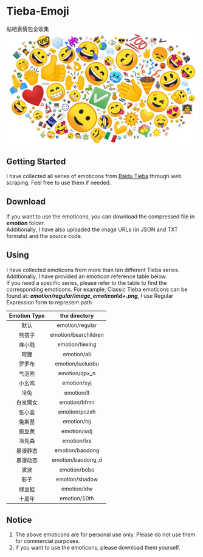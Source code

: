 # Tieba-Emoji

贴吧表情包全收集
![Display](emoji-cloud.jpeg)

## Getting Started

I have collected all series of emoticons from [Baidu Tieba](https://tieba.baidu.com/index.html) through web scraping. Feel free to use them if needed.

## Download

If you want to use the emoticons, you can download the compressed file in ***emotion*** folder.<br>
Additionally, I have also uploaded the image URLs (in JSON and TXT formats) and the source code.<br>

## Using

I have collected emoticons from more than ten different Tieba series. Additionally, I have provided an emoticon reference table below.<br>
If you need a specific series, please refer to the table to find the corresponding emoticons. For example, Classic Tieba emoticons can be found at: ***emotion/regular/image_emoticon\d+.png***, I use Regular Expression form to represent path<br>

| Emotion Type | the directory  |
|:------------:|:--------------------:|
| 默认           | emotion/regular      |
| 熊孩子          | emotion/bearchildren |
| 痒小贱          | emotion/tiexing      |
| 阿狸           | emotion/ali          |
| 罗罗布          | emotion/luoluobu     |
| 气泡熊          | emotion/qpx_n        |
| 小幺鸡          | emotion/xyj          |
| 冷兔           | emotion/lt           |
| 白发魔女         | emotion/bfmn         |
| 张小盒          | emotion/pczxh        |
| 兔斯基          | emotion/tsj          |
| 豌豆荚          | emotion/wdj          |
| 冷先森          | emotion/lxs          |
| 暴漫静态         | emotion/baodong      |
| 暴漫动态         | emotion/baodong_d    |
| 波波           | emotion/bobo         |
| 影子           | emotion/shadow       |
| 绿豆蛙          | emotion/ldw          |
| 十周年          | emotion/10th         |

## Notice

1. The above emoticons are for personal use only. Please do not use them for commercial purposes.
2. If you want to use the emoticons, please download them yourself.

